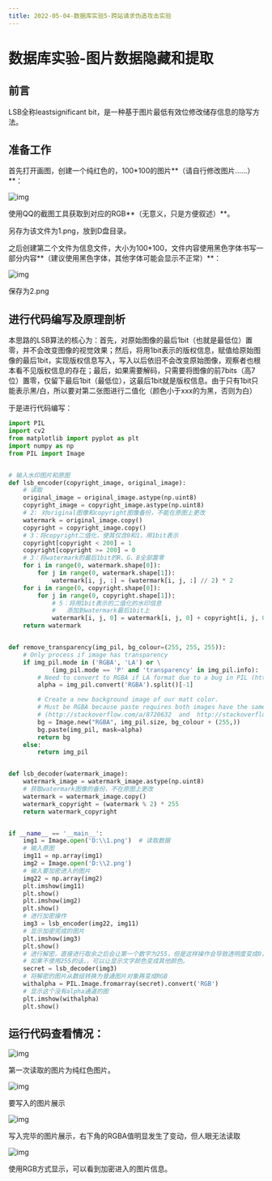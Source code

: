 ```yaml
---
title: 2022-05-04-数据库实验5-跨站请求伪造攻击实验
---
```



# 数据库实验-图片数据隐藏和提取

## 前言

LSB全称leastsignificant bit，是一种基于图片最低有效位修改储存信息的隐写方法。

## 准备工作

首先打开画图，创建一个纯红色的，100*100的图片**（请自行修改图片……）**：

![img](../../src/assets/img/wps1.jpg) 

使用QQ的截图工具获取到对应的RGB**（无意义，只是方便叙述）**。

另存为该文件为1.png，放到D盘目录。

之后创建第二个文件为信息文件，大小为100*100，文件内容使用黑色字体书写一部分内容**（建议使用黑色字体，其他字体可能会显示不正常）**：

![img](../../src/assets/img/wps2.jpg) 

保存为2.png

##  进行代码编写及原理剖析

本思路的LSB算法的核心为：首先，对原始图像的最后1bit（也就是最低位）置零，并不会改变图像的视觉效果；然后，将用1bit表示的版权信息，赋值给原始图像的最后1bit，实现版权信息写入，写入以后依旧不会改变原始图像，观察者也根本看不见版权信息的存在；最后，如果需要解码，只需要将图像的前7bits（高7位）置零，仅留下最后1bit（最低位），这最后1bit就是版权信息。由于只有1bit只能表示黑/白，所以要对第二张图进行二值化（颜色小于xxx的为黑，否则为白）

于是进行代码编写：

```python
import PIL
import cv2
from matplotlib import pyplot as plt
import numpy as np
from PIL import Image


# 输入水印图片和原图
def lsb_encoder(copyright_image, original_image):
    # 读取
    original_image = original_image.astype(np.uint8)
    copyright_image = copyright_image.astype(np.uint8)
    # 2: 对original图像和copyright图像备份，不能在原图上更改
    watermark = original_image.copy()
    copyright = copyright_image.copy()
    # 3：将copyright二值化，使其仅含0和1，用1bit表示
    copyright[copyright < 200] = 1
    copyright[copyright >= 200] = 0
    # 3：将watermark的最后1bit的R、G、B全部置零
    for i in range(0, watermark.shape[0]):
        for j in range(0, watermark.shape[1]):
            watermark[i, j, :] = (watermark[i, j, :] // 2) * 2
    for i in range(0, copyright.shape[0]):
        for j in range(0, copyright.shape[1]):
            # 5：将用1bit表示的二值化的水印信息
            #   添加到watermark最后1bit上
            watermark[i, j, 0] = watermark[i, j, 0] + copyright[i, j, 0]
    return watermark


def remove_transparency(img_pil, bg_colour=(255, 255, 255)):
    # Only process if image has transparency
    if img_pil.mode in ('RGBA', 'LA') or \
            (img_pil.mode == 'P' and 'transparency' in img_pil.info):
        # Need to convert to RGBA if LA format due to a bug in PIL (http://stackoverflow.com/a/1963146)
        alpha = img_pil.convert('RGBA').split()[-1]

        # Create a new background image of our matt color.
        # Must be RGBA because paste requires both images have the same format
        # (http://stackoverflow.com/a/8720632  and  http://stackoverflow.com/a/9459208)
        bg = Image.new("RGBA", img_pil.size, bg_colour + (255,))
        bg.paste(img_pil, mask=alpha)
        return bg
    else:
        return img_pil


def lsb_decoder(watermark_image):
    watermark_image = watermark_image.astype(np.uint8)
    # 获取watermark图像的备份，不在原图上更改
    watermark = watermark_image.copy()
    watermark_copyright = (watermark % 2) * 255
    return watermark_copyright


if __name__ == '__main__':
    img1 = Image.open('D:\\1.png')  # 读取数据
    # 输入原图
    img11 = np.array(img1)
    img2 = Image.open('D:\\2.png')
    # 输入要加密进入的图片
    img22 = np.array(img2)
    plt.imshow(img11)
    plt.show()
    plt.imshow(img2)
    plt.show()
    # 进行加密操作
    img3 = lsb_encoder(img22, img11)
    # 显示加密完成的图片
    plt.imshow(img3)
    plt.show()
    # 进行解密，直接进行取余之后会让第一个数字为255，但是这样操作会导致透明度变成0，所以我们要转换成RGB丢弃掉通道
    # 如果不使用255的话，，可以让显示文字颜色变成其他颜色。
    secret = lsb_decoder(img3)
    # 将解密的图片从数组转换为普通图片对象再变成RGB
    withalpha = PIL.Image.fromarray(secret).convert('RGB')
    # 显示这个没有alpha通道的图
    plt.imshow(withalpha)
    plt.show()

```

## 运行代码查看情况：

![img](../../src/assets/img/wps3.jpg) 

第一次读取的图片为纯红色图片。

![img](../../src/assets/img/wps4.jpg) 

要写入的图片展示

![img](../../src/assets/img/wps5.jpg) 

写入完毕的图片展示，右下角的RGBA值明显发生了变动，但人眼无法读取

![img](../../src/assets/img/wps6.jpg) 

使用RGB方式显示，可以看到加密进入的图片信息。